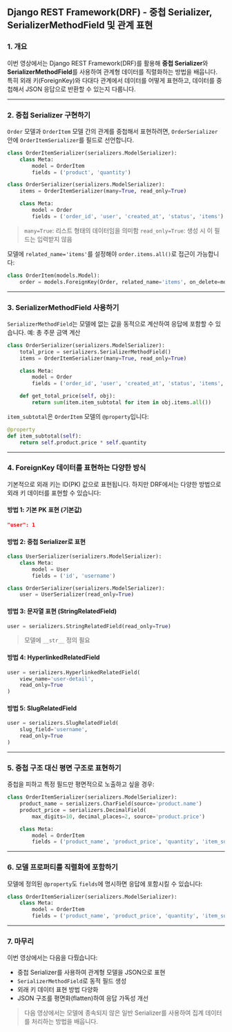 ## Django REST Framework(DRF) - 중첩 Serializer, SerializerMethodField 및 관계 표현

### 1. 개요

이번 영상에서는 Django REST Framework(DRF)를 활용해 **중첩 Serializer**와 **SerializerMethodField**를 사용하여 관계형 데이터를 직렬화하는 방법을 배웁니다. 특히 외래 키(ForeignKey)와 다대다 관계에서 데이터를 어떻게 표현하고, 데이터를 중첩해서 JSON 응답으로 반환할 수 있는지 다룹니다.

---

### 2. 중첩 Serializer 구현하기

`Order` 모델과 `OrderItem` 모델 간의 관계를 중첩해서 표현하려면, `OrderSerializer` 안에 `OrderItemSerializer`를 필드로 선언합니다.

```python
class OrderItemSerializer(serializers.ModelSerializer):
    class Meta:
        model = OrderItem
        fields = ('product', 'quantity')

class OrderSerializer(serializers.ModelSerializer):
    items = OrderItemSerializer(many=True, read_only=True)

    class Meta:
        model = Order
        fields = ('order_id', 'user', 'created_at', 'status', 'items')
```

> `many=True`: 리스트 형태의 데이터임을 의미함 `read_only=True`: 생성 시 이 필드는 입력받지 않음

모델에 `related_name='items'`를 설정해야 `order.items.all()`로 접근이 가능합니다:

```python
class OrderItem(models.Model):
    order = models.ForeignKey(Order, related_name='items', on_delete=models.CASCADE)
```

---

### 3. SerializerMethodField 사용하기

`SerializerMethodField`는 모델에 없는 값을 동적으로 계산하여 응답에 포함할 수 있습니다. 예: 총 주문 금액 계산

```python
class OrderSerializer(serializers.ModelSerializer):
    total_price = serializers.SerializerMethodField()
    items = OrderItemSerializer(many=True, read_only=True)

    class Meta:
        model = Order
        fields = ('order_id', 'user', 'created_at', 'status', 'items', 'total_price')

    def get_total_price(self, obj):
        return sum(item.item_subtotal for item in obj.items.all())
```

`item_subtotal`은 `OrderItem` 모델의 `@property`입니다:

```python
@property
def item_subtotal(self):
    return self.product.price * self.quantity
```

---

### 4. ForeignKey 데이터를 표현하는 다양한 방식

기본적으로 외래 키는 ID(PK) 값으로 표현됩니다. 하지만 DRF에서는 다양한 방법으로 외래 키 데이터를 표현할 수 있습니다:

#### 방법 1: 기본 PK 표현 (기본값)

```json
"user": 1
```

#### 방법 2: 중첩 Serializer로 표현

```python
class UserSerializer(serializers.ModelSerializer):
    class Meta:
        model = User
        fields = ('id', 'username')

class OrderSerializer(serializers.ModelSerializer):
    user = UserSerializer(read_only=True)
```

#### 방법 3: 문자열 표현 (StringRelatedField)

```python
user = serializers.StringRelatedField(read_only=True)
```

> 모델에 `__str__` 정의 필요

#### 방법 4: HyperlinkedRelatedField

```python
user = serializers.HyperlinkedRelatedField(
    view_name='user-detail',
    read_only=True
)
```

#### 방법 5: SlugRelatedField

```python
user = serializers.SlugRelatedField(
    slug_field='username',
    read_only=True
)
```

---

### 5. 중첩 구조 대신 평면 구조로 표현하기

중첩을 피하고 특정 필드만 평면적으로 노출하고 싶을 경우:

```python
class OrderItemSerializer(serializers.ModelSerializer):
    product_name = serializers.CharField(source='product.name')
    product_price = serializers.DecimalField(
        max_digits=10, decimal_places=2, source='product.price')

    class Meta:
        model = OrderItem
        fields = ('product_name', 'product_price', 'quantity', 'item_subtotal')
```

---

### 6. 모델 프로퍼티를 직렬화에 포함하기

모델에 정의된 `@property`도 `fields`에 명시하면 응답에 포함시킬 수 있습니다:

```python
class OrderItemSerializer(serializers.ModelSerializer):
    class Meta:
        model = OrderItem
        fields = ('product_name', 'product_price', 'quantity', 'item_subtotal')
```

---

### 7. 마무리

이번 영상에서는 다음을 다뤘습니다:

- 중첩 Serializer를 사용하여 관계형 모델을 JSON으로 표현
- `SerializerMethodField`로 동적 필드 생성
- 외래 키 데이터 표현 방법 다양화
- JSON 구조를 평면화(flatten)하여 응답 가독성 개선

> 다음 영상에서는 모델에 종속되지 않은 일반 Serializer를 사용하여 집계 데이터를 처리하는 방법을 배웁니다.

